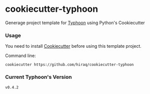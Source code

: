 # cookiecutter-typhoon
Generage project template for [Typhoon](https://github.com/hiraq/typhoon) using Python's Cookiecutter

### Usage

You need to install [Cookiecutter](https://github.com/audreyr/cookiecutter) before using this template project.

Command line:

```
cookiecutter https://github.com/hiraq/cookiecutter-typhoon
```

### Current Typhoon's Version

`v0.4.2`
